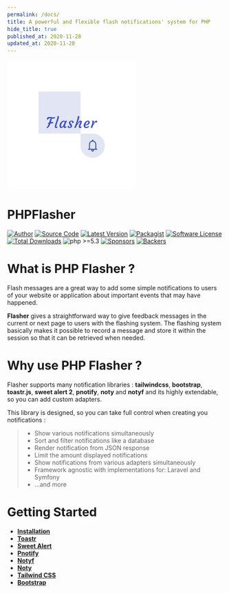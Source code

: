 ```yaml
---
permalink: /docs/
title: A powerful and flexible flash notifications' system for PHP
hide_title: true
published_at: 2020-11-28
updated_at: 2020-11-28
---
```


<div class="text-center mb-8">
    <img id="logo" src="/static/php-flasher.png" height="300px" width="300px" alt="PHP Flasher">
    <h1 class="text-indigo-900 mt-1">
        PHP<span class="text-indigo-500">Flasher</span>
    </h1>
    <p class="mt-5">
        <a href="https://www.linkedin.com/in/younes-khoubza/"><img src="https://img.shields.io/badge/author-@yoeunes-blue.svg" alt="Author"></a>
        <a href="https://github.com/php-flasher/php-flasher"><img src="https://img.shields.io/badge/source-php--flasher/flasher-blue.svg?style=flat-square" alt="Source Code"></a>
        <a href="https://github.com/php-flasher/flasher/releases"><img src="https://img.shields.io/github/tag/php-flasher/flasher.svg" alt="Latest Version"></a>
        <a href="https://packagist.org/packages/php-flasher/flasher"><img src="https://img.shields.io/badge/packagist-php--flasher/flasher-orange.svg?style=flat-square" alt="Packagist"></a>
        <a href="https://github.com/php-flasher/flasher/blob/master/LICENSE"><img src="https:////img.shields.io/badge/license-MIT-brightgreen.svg" alt="Software License"></a>
        <a href="https://packagist.org/packages/php-flasher/flasher"><img src="https://img.shields.io/packagist/dt/php-flasher/flasher.svg" alt="Total Downloads"></a>
        <img src="https://img.shields.io/packagist/php-v/php-flasher/flasher.svg?style=flat-square" alt="php >=5.3">
        <a href="https://opencollective.com/php-flasher"><img src="https://opencollective.com/php-flasher/tiers/sponsor/badge.svg?label=sponsor&amp;color=brightgreen" alt="Sponsors"></a>
        <a href="https://opencollective.com/php-flasher"><img src="https://opencollective.com/php-flasher/tiers/backer/badge.svg?label=backer&amp;color=brightgreen" alt="Backers"></a>
    </p>
</div>

# What is PHP Flasher ?

Flash messages are a great way to add some simple notifications to users of your website or application about important events that may have happened.

**Flasher** gives a straightforward way to give feedback messages in the current or next page to users with the flashing system.
The flashing system basically makes it possible to record a message and store it within the session so that it can be retrieved when needed.

# Why use PHP Flasher ?

Flasher supports many notification libraries : __tailwindcss__, __bootstrap__, __toastr.js__, __sweet alert 2__, __pnotify__, __noty__ and __notyf__
and its highly extendable, so you can add custom adapters.

This library is designed, so you can take full control when creating you notifications :

> * Show various notifications simultaneously
> * Sort and filter notifications like a database
> * Render notification from JSON response
> * Limit the amount displayed notifications
> * Show notifications from various adapters simultaneously
> * Framework agnostic with implementations for: Laravel and Symfony
> * ...and more

# Getting Started

* **[Installation](/docs/installation/)**
* **[Toastr](/docs/adapter/toastr/)**
* **[Sweet Alert](/docs/adapter/sweet-alert/)**
* **[Pnotify](/docs/adapter/pnotify/)**
* **[Notyf](/docs/adapter/notyf/)**
* **[Noty](/docs/adapter/noty/)**
* **[Tailwind CSS](/docs/adapter/template/tailwindcss/)**
* **[Bootstrap](/docs/adapter/template/bootstrap/)**
